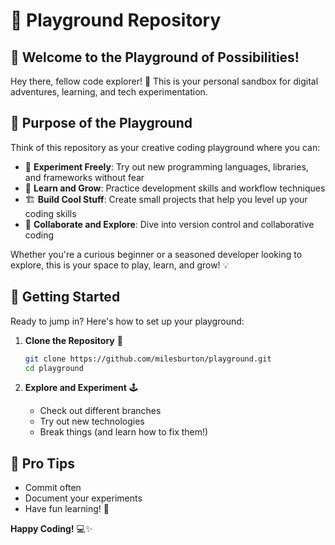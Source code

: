 # 🚀 Playground Repository

## 🌈 Welcome to the Playground of Possibilities! 

Hey there, fellow code explorer! 👋 This is your personal sandbox for digital adventures, learning, and tech experimentation. 

## 🎯 Purpose of the Playground

Think of this repository as your creative coding playground where you can:

- 🧪 **Experiment Freely**: Try out new programming languages, libraries, and frameworks without fear
- 🌱 **Learn and Grow**: Practice development skills and workflow techniques
- 🏗️ **Build Cool Stuff**: Create small projects that help you level up your coding skills
- 🤝 **Collaborate and Explore**: Dive into version control and collaborative coding

Whether you're a curious beginner or a seasoned developer looking to explore, this is your space to play, learn, and grow! 💡

## 🚦 Getting Started

Ready to jump in? Here's how to set up your playground:

1. **Clone the Repository** 📂
   ```bash
   git clone https://github.com/milesburton/playground.git
   cd playground
   ```

2. **Explore and Experiment** 🕹️
   - Check out different branches
   - Try out new technologies
   - Break things (and learn how to fix them!)

## 🌟 Pro Tips
- Commit often
- Document your experiments
- Have fun learning! 🎉

**Happy Coding!** 💻✨
